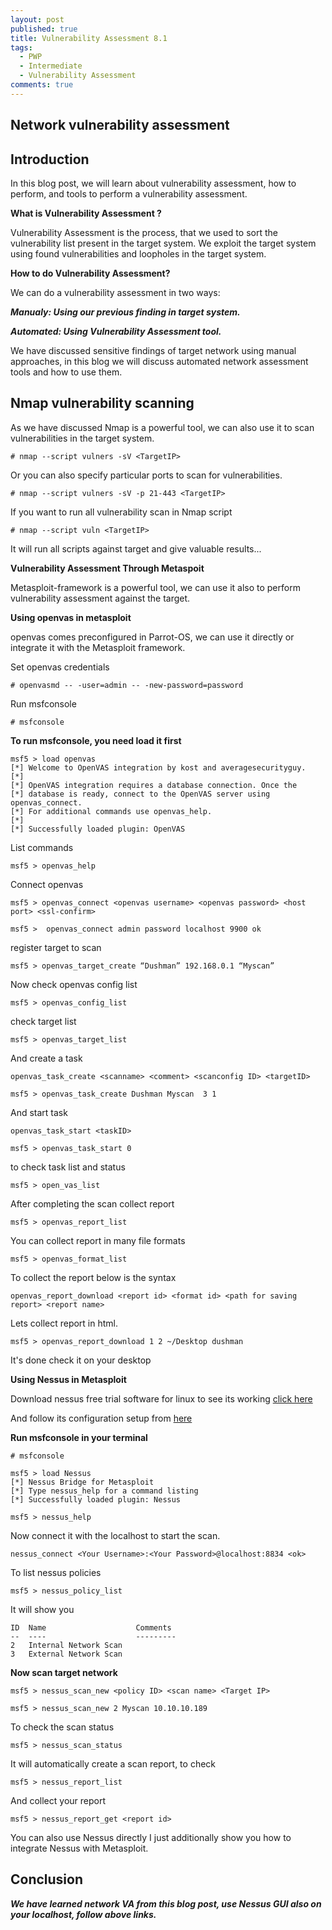 ```yaml
---
layout: post
published: true
title: Vulnerability Assessment 8.1
tags:
  - PWP
  - Intermediate
  - Vulnerability Assessment 
comments: true
---
```

## Network vulnerability assessment


## Introduction

In this blog post, we will learn about vulnerability assessment, how to perform, and tools to perform a vulnerability assessment.


**What is Vulnerability Assessment ?**


Vulnerability Assessment is the process, that we used to sort the vulnerability list present in the target system.
We exploit the target system using found vulnerabilities and loopholes in the target system.


**How to do Vulnerability Assessment?**

We can do a vulnerability assessment in two ways:

_**Manualy: Using our previous finding in target system.**_

_**Automated: Using Vulnerability Assessment tool.**_


We have discussed sensitive findings of target network using manual approaches, in this blog we will discuss automated network assessment tools and how to use them.



Nmap vulnerability scanning
-------------------------------

As we have discussed Nmap is a powerful tool, we can also use it to scan vulnerabilities in the target system.


```
# nmap --script vulners -sV <TargetIP>
```

Or you can also specify particular ports to scan for vulnerabilities.

```
# nmap --script vulners -sV -p 21-443 <TargetIP>
```

If you want to run all vulnerability scan in Nmap script

```
# nmap --script vuln <TargetIP>
```

It will run all scripts against target and give valuable results...



**Vulnerability Assessment Through Metaspoit** 

Metasploit-framework is a powerful tool, we can use it also to perform vulnerability assessment against the target.



**Using openvas in metasploit**

openvas comes preconfigured in Parrot-OS, we can use it directly or integrate it with the Metasploit framework.

Set openvas credentials 

```
# openvasmd -- -user=admin -- -new-password=password
```

Run msfconsole

```
# msfconsole
```

**To run msfconsole, you need load it first**

```
msf5 > load openvas
[*] Welcome to OpenVAS integration by kost and averagesecurityguy.
[*] 
[*] OpenVAS integration requires a database connection. Once the 
[*] database is ready, connect to the OpenVAS server using openvas_connect.
[*] For additional commands use openvas_help.
[*] 
[*] Successfully loaded plugin: OpenVAS 
```
List commands

```
msf5 > openvas_help
```
Connect openvas

```
msf5 > openvas_connect <openvas username> <openvas password> <host port> <ssl-confirm>
```

```
msf5 >  openvas_connect admin password localhost 9900 ok
```

register target to scan

```
msf5 > openvas_target_create “Dushman” 192.168.0.1 “Myscan”
```
Now check openvas config list

```
msf5 > openvas_config_list
```


check target list

```
msf5 > openvas_target_list
```

And create a task 


```
openvas_task_create <scanname> <comment> <scanconfig ID> <targetID>
```

```
msf5 > openvas_task_create Dushman Myscan  3 1
```
And start task

```
openvas_task_start <taskID>
```


```
msf5 > openvas_task_start 0
```

to check task list and status

```
msf5 > open_vas_list
```

After completing the scan collect report

```
msf5 > openvas_report_list 
```

You can collect report in many file formats

```
msf5 > openvas_format_list
```
To collect the report below is the syntax

```
openvas_report_download <report id> <format id> <path for saving report> <report name>
```
Lets collect report in html.

```
msf5 > openvas_report_download 1 2 ~/Desktop dushman
```

It's done check it on your desktop



**Using Nessus in Metasploit**

Download nessus free trial software for linux to see its working [click here](https://www.tenable.com/products/nessus/nessus-professional/evaluate)

And follow its configuration setup from [here](https://docs.tenable.com/nessus/Content/ConfigureNessus.htm)


**Run msfconsole in your terminal**

```
# msfconsole
```

```
msf5 > load Nessus
[*] Nessus Bridge for Metasploit
[*] Type nessus_help for a command listing
[*] Successfully loaded plugin: Nessus
```

```
msf5 > nessus_help
```


Now connect it with the localhost to start the scan.

```
nessus_connect <Your Username>:<Your Password>@localhost:8834 <ok>
```
To list nessus policies

```
msf5 > nessus_policy_list
```
It will show you 

```
ID  Name                    Comments
--  ----                    ---------
2   Internal Network Scan
3   External Network Scan
```


**Now scan target network**

```
msf5 > nessus_scan_new <policy ID> <scan name> <Target IP>
```


```
msf5 > nessus_scan_new 2 Myscan 10.10.10.189
```

To check the scan status

```
msf5 > nessus_scan_status
```

It will automatically create a scan report, to check

```
msf5 > nessus_report_list
```

And collect your report 

```
msf5 > nessus_report_get <report id>
```

You can also use Nessus directly I just additionally show you how to integrate Nessus with Metasploit.



## Conclusion

_**We have learned network VA from this blog post, use Nessus GUI also on your localhost, follow above links.**_
























































